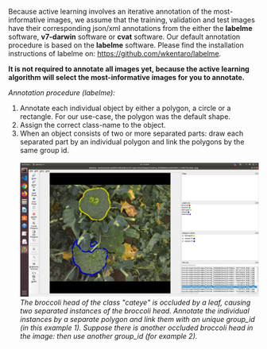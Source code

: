 Because active learning involves an iterative annotation of the most-informative images, we assume that the training, validation and test images have their corresponding json/xml annotations from the either the **labelme** software, **v7-darwin** software or **cvat** software. Our default annotation procedure is based on the **labelme** software. Please find the installation instructions of labelme on: https://github.com/wkentaro/labelme.
<br/>

**It is not required to annotate all images yet, because the active learning algorithm will select the most-informative images for you to annotate.** <br/>

*Annotation procedure (labelme):*
1. Annotate each individual object by either a polygon, a circle or a rectangle. For our use-case, the polygon was the default shape.
2. Assign the correct class-name to the object. 
3. When an object consists of two or more separated parts: draw each separated part by an individual polygon and link the polygons by the same group id.
<br/> <br/> ![LabelMe annotation](./demo/labelme_annotation.png?raw=true)
<br/> *The broccoli head of the class "cateye" is occluded by a leaf, causing two separated instances of the broccoli head. Annotate the individual instances by a separate polygon and link them with an unique group_id (in this example 1). Suppose there is another occluded broccoli head in the image: then use another group_id (for example 2).*
